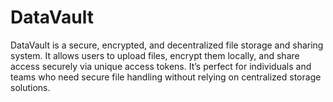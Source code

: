 # DataVault
DataVault is a secure, encrypted, and decentralized file storage and sharing system. It allows users to upload files, encrypt them locally, and share access securely via unique access tokens. It’s perfect for individuals and teams who need secure file handling without relying on centralized storage solutions.
